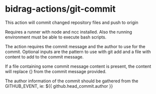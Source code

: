 # bidrag-actions/git-commit

This action will commit changed repository files and push to origin

Requires a runner with node and ncc installed. Also the running environment must be able to execute
bash scripts.

The action requires the commit message and the author to use for the commit. Optional inputs are the
pattern to use with git add and a file with content to add to the commit message.

If a file containing some commit message content is present, the content will replace {} from the commit
message provided.

The author information of the commit should be gathered from the GITHUB_EVENT, ie:
${{ github.head_commit.author }}
